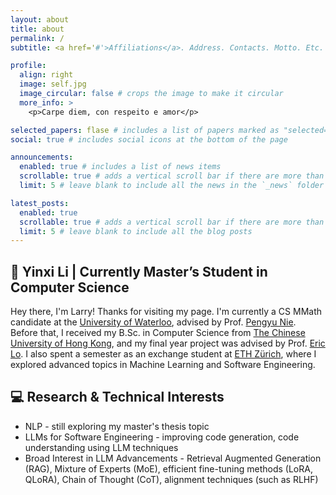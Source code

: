 ```yaml
---
layout: about
title: about
permalink: /
subtitle: <a href='#'>Affiliations</a>. Address. Contacts. Motto. Etc.

profile:
  align: right
  image: self.jpg
  image_circular: false # crops the image to make it circular
  more_info: >
    <p>Carpe diem, con respeito e amor</p>

selected_papers: flase # includes a list of papers marked as "selected={true}"
social: true # includes social icons at the bottom of the page

announcements:
  enabled: true # includes a list of news items
  scrollable: true # adds a vertical scroll bar if there are more than 3 news items
  limit: 5 # leave blank to include all the news in the `_news` folder

latest_posts:
  enabled: true
  scrollable: true # adds a vertical scroll bar if there are more than 3 new posts items
  limit: 5 # leave blank to include all the blog posts
---
```


## 🦄 Yinxi Li | Currently Master’s Student in Computer Science
Hey there, I'm Larry! Thanks for visiting my page. I'm currently a CS MMath candidate at the [University of Waterloo](https://uwaterloo.ca), advised by Prof. [Pengyu Nie](https://pengyunie.github.io). Before that, I received my B.Sc. in Computer Science from [The Chinese University of Hong Kong](https://www.cuhk.edu.hk/english/index.html), and my final year project was advised by Prof. [Eric Lo](https://appsrv.cse.cuhk.edu.hk/~ericlo/). I also spent a semester as an exchange student at [ETH Zürich](https://ethz.ch/en.html), where I explored advanced topics in Machine Learning and Software Engineering.

## 💻 Research & Technical Interests
- NLP - still exploring my master's thesis topic
- LLMs for Software Engineering - improving code generation, code understanding using LLM techniques
- Broad Interest in LLM Advancements - Retrieval Augmented Generation (RAG), Mixture of Experts (MoE), efficient fine-tuning methods (LoRA, QLoRA), Chain of Thought (CoT), alignment techniques (such as RLHF)
